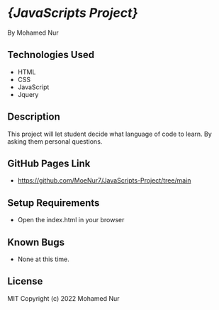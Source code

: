 # _{JavaScripts Project}_

By Mohamed Nur

## Technologies Used

* HTML 
* CSS 
* JavaScript
* Jquery

## Description

This project will let student decide what language of code to learn. By asking them personal questions. 

## GitHub Pages Link 
* https://github.com/MoeNur7/JavaScripts-Project/tree/main

## Setup Requirements

* Open the index.html in your browser 

## Known Bugs 

* None at this time.
## License

MIT
Copyright (c) 2022 Mohamed Nur